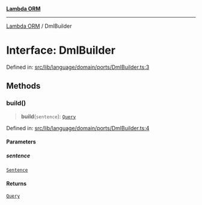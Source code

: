 [**Lambda ORM**](../README.md)

***

[Lambda ORM](../README.md) / DmlBuilder

# Interface: DmlBuilder

Defined in: [src/lib/language/domain/ports/DmlBuilder.ts:3](https://github.com/lambda-orm/lambdaorm/blob/0c7200c61eb042585cd3ed78e0f69b7956734d6b/src/lib/language/domain/ports/DmlBuilder.ts#L3)

## Methods

### build()

> **build**(`sentence`): [`Query`](../classes/Query.md)

Defined in: [src/lib/language/domain/ports/DmlBuilder.ts:4](https://github.com/lambda-orm/lambdaorm/blob/0c7200c61eb042585cd3ed78e0f69b7956734d6b/src/lib/language/domain/ports/DmlBuilder.ts#L4)

#### Parameters

##### sentence

[`Sentence`](../classes/Sentence.md)

#### Returns

[`Query`](../classes/Query.md)
